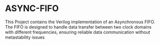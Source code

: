 # ASYNC-FIFO
This Project contains the Verilog implementation of an Asynchronous FIFO. The FIFO is designed to handle data transfer between two clock domains with different frequencies, ensuring reliable data communication without metastability issues
